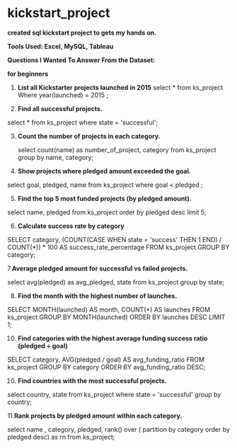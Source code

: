 # kickstart_project

**created sql kickstart project to gets my hands on.**

**Tools Used: Excel, MySQL, Tableau**

**Questions I Wanted To Answer From the Dataset:**

**for beginners**

1. **List all Kickstarter projects launched in 2015**
 select * from ks_project
Where year(launched) = 2015
;

2. **Find all successful projects.**

select *
from ks_project
where state = 'successful';

3. **Count the number of projects in each category.**

   select count(name) as number_of_project, category
from ks_project
group by name, category;

4.  **Show projects where pledged amount exceeded the goal.**

select goal, pledged, name from ks_project
where goal < pledged ;

5. **Find the top 5 most funded projects (by pledged amount).**

select name, pledged
from ks_project
order by pledged desc
limit 5;

6. **Calculate success rate by category**

SELECT
    category,
    (COUNT(CASE WHEN state = 'success' THEN 1 END) / COUNT(*)) * 100 AS success_rate_percentage
FROM
    ks_project
GROUP BY
    category;

7.**Average pledged amount for successful vs failed projects.**

select avg(pledged) as avg_pledged, state
from ks_project
group by state;


8. **Find the month with the highest number of launches.**
   
SELECT MONTH(launched) AS month, COUNT(*) AS launches
FROM ks_project
GROUP BY MONTH(launched)
ORDER BY launches DESC
LIMIT 1;

10. **Find categories with the highest average funding success ratio (pledged ÷ goal)**

SELECT category,
       AVG(pledged / goal) AS avg_funding_ratio
FROM ks_project
GROUP BY category
ORDER BY avg_funding_ratio DESC;


10. **Find countries with the most successful projects.**

select country, state from ks_project
where state = 'successful'
group by country;

11.**Rank projects by pledged amount within each category.**

select name , category, pledged,
 rank() over ( partition by category order by pledged desc) as rn
  from ks_project;






